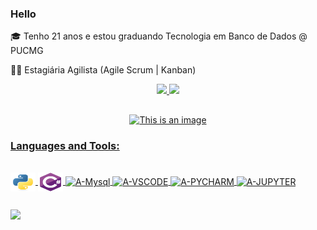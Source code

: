 ###  Hello []()

:mortar_board: Tenho 21 anos e estou graduando Tecnologia em Banco de Dados @ PUCMG


:woman_technologist:	Estagiária Agilista (Agile Scrum | Kanban)


<div align="center">
  <a href="https://github.com/amandacordeiro">
  <img height="180em" src="https://github-readme-stats.vercel.app/api?username=amandacordeiro&show_icons=true&theme=dracula&include_all_commits=true&count_private=true"/>
  <img height="180em" src="https://github-readme-stats.vercel.app/api/top-langs/?username=amandacordeiro&layout=compact&langs_count=7&theme=dracula"/>
</div>

##
<div align="center">  
  
  ![This is an image](https://i.pinimg.com/originals/6f/c5/c9/6fc5c9f70d90cedda073cd3161ecc17e.png)
  
</div>

  
<h3> Languages and Tools: </h3>
<div style="display: inline_block"><br>
  <img align="center" alt="A-Python" height="30" width="40" src="https://raw.githubusercontent.com/devicons/devicon/master/icons/python/python-original.svg">
  <img align="center" alt="A-Csharp" height="30" width="40" src="https://raw.githubusercontent.com/devicons/devicon/master/icons/csharp/csharp-original.svg">
  <img align="center" alt="A-Mysql" height="30" width="40" src="https://cdn.jsdelivr.net/gh/devicons/devicon/icons/mysql/mysql-original.svg">
  <img align="center" alt="A-VSCODE" height="30" width="40" src="https://cdn.jsdelivr.net/gh/devicons/devicon/icons/visualstudio/visualstudio-plain.svg" />
  <img align="center" alt="A-PYCHARM" height="30" width="40" src="https://cdn.jsdelivr.net/gh/devicons/devicon/icons/pycharm/pycharm-original.svg" />
  <img align="center" alt="A-JUPYTER" height="30" width="40" src="https://cdn.jsdelivr.net/gh/devicons/devicon/icons/jupyter/jupyter-original-wordmark.svg" />
 
</div>

##

<div>
  <a href= "https://www.linkedin.com/in/amandacorrdeiro/" target="_blank"><img src="https://img.shields.io/badge/-LinkedIn-%230077B5?style=for-the-badge&logo=linkedin&logoColor=white" target="_blank"></a>
